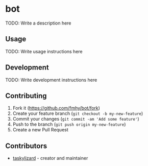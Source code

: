 # bot

TODO: Write a description here

## Usage

TODO: Write usage instructions here

## Development

TODO: Write development instructions here

## Contributing

1. Fork it (<https://github.com/fmhy/bot/fork>)
2. Create your feature branch (`git checkout -b my-new-feature`)
3. Commit your changes (`git commit -am 'Add some feature'`)
4. Push to the branch (`git push origin my-new-feature`)
5. Create a new Pull Request

## Contributors

- [taskylizard](https://github.com/taskylizard) - creator and maintainer

